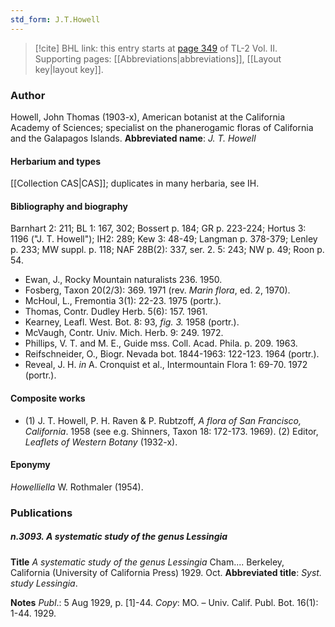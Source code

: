 ```yaml
---
std_form: J.T.Howell
---
```


> [!cite] BHL link: this entry starts at [page 349](https://www.biodiversitylibrary.org/page/33068591) of TL-2 Vol. II.
> Supporting pages: [[Abbreviations|abbreviations]], [[Layout key|layout key]].

### Author

Howell, John Thomas (1903-x), American botanist at the California Academy of Sciences; specialist on the phanerogamic floras of California and the Galapagos Islands. 
**Abbreviated name**: *J. T. Howell*

#### Herbarium and types

[[Collection CAS|CAS]]; duplicates in many herbaria, see IH.

#### Bibliography and biography

Barnhart 2: 211; BL 1: 167, 302; Bossert p. 184; GR p. 223-224; Hortus 3: 1196 ("J. T. Howell"); IH2: 289; Kew 3: 48-49; Langman p. 378-379; Lenley p. 233; MW suppl. p. 118; NAF 28B(2): 337, ser. 2. 5: 243; NW p. 49; Roon p. 54.
- Ewan, J., Rocky Mountain naturalists 236. 1950.
- Fosberg, Taxon 20(2/3): 369. 1971 (rev. *Marin flora*, ed. 2, 1970).
- McHoul, L., Fremontia 3(1): 22-23. 1975 (portr.).
- Thomas, Contr. Dudley Herb. 5(6): 157. 1961.
- Kearney, Leafl. West. Bot. 8: 93, *fig. 3.* 1958 (portr.).
- McVaugh, Contr. Univ. Mich. Herb. 9: 249. 1972.
- Phillips, V. T. and M. E., Guide mss. Coll. Acad. Phila. p. 209. 1963.
- Reifschneider, O., Biogr. Nevada bot. 1844-1963: 122-123. 1964 (portr.).
- Reveal, J. H. *in* A. Cronquist et al., Intermountain Flora 1: 69-70. 1972 (portr.).

#### Composite works

- (1) J. T. Howell, P. H. Raven & P. Rubtzoff, *A flora of San Francisco, California*. 1958 (see e.g. Shinners, Taxon 18: 172-173. 1969). (2) Editor, *Leaflets of Western Botany* (1932-x).

#### Eponymy

*Howelliella* W. Rothmaler (1954).

### Publications

##### n.3093. A systematic study of the genus Lessingia

**Title**
*A systematic study of the genus Lessingia* Cham.... Berkeley, California (University of California Press) 1929. Oct.
**Abbreviated title**: *Syst. study Lessingia*.

**Notes**
*Publ*.: 5 Aug 1929, p. \[1\]-44. *Copy*: MO. – Univ. Calif. Publ. Bot. 16(1): 1-44. 1929.

